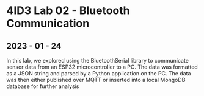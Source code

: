 <h1> 4ID3 Lab 02 - Bluetooth Communication</h1>
<h2>2023 - 01 - 24</h2>
In this lab, we explored using the BluetoothSerial library to
communicate sensor data from an ESP32 microcontroller to a PC.
The data was formatted as a JSON string and parsed by a Python
application on the PC. The data was then either published over
MQTT or inserted into a local MongoDB database for further analysis